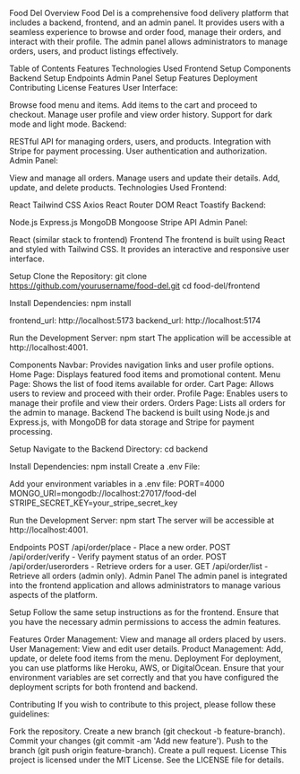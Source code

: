 Food Del
Overview
Food Del is a comprehensive food delivery platform that includes a backend, frontend, and an admin panel. It provides users with a seamless experience to browse and order food, manage their orders, and interact with their profile. The admin panel allows administrators to manage orders, users, and product listings effectively.

Table of Contents
Features
Technologies Used
Frontend
Setup
Components
Backend
Setup
Endpoints
Admin Panel
Setup
Features
Deployment
Contributing
License
Features
User Interface:

Browse food menu and items.
Add items to the cart and proceed to checkout.
Manage user profile and view order history.
Support for dark mode and light mode.
Backend:

RESTful API for managing orders, users, and products.
Integration with Stripe for payment processing.
User authentication and authorization.
Admin Panel:

View and manage all orders.
Manage users and update their details.
Add, update, and delete products.
Technologies Used
Frontend:

React
Tailwind CSS
Axios
React Router DOM
React Toastify
Backend:

Node.js
Express.js
MongoDB
Mongoose
Stripe API
Admin Panel:

React (similar stack to frontend)
Frontend
The frontend is built using React and styled with Tailwind CSS. It provides an interactive and responsive user interface.

Setup
Clone the Repository:
git clone https://github.com/yourusername/food-del.git
cd food-del/frontend

Install Dependencies:
npm install

frontend_url: http://localhost:5173
backend_url: http://localhost:5174

Run the Development Server:
npm start
The application will be accessible at http://localhost:4001.

Components
Navbar: Provides navigation links and user profile options.
Home Page: Displays featured food items and promotional content.
Menu Page: Shows the list of food items available for order.
Cart Page: Allows users to review and proceed with their order.
Profile Page: Enables users to manage their profile and view their orders.
Orders Page: Lists all orders for the admin to manage.
Backend
The backend is built using Node.js and Express.js, with MongoDB for data storage and Stripe for payment processing.

Setup
Navigate to the Backend Directory:
cd backend

Install Dependencies:
npm install
Create a .env File:

Add your environment variables in a .env file:
PORT=4000
MONGO_URI=mongodb://localhost:27017/food-del
STRIPE_SECRET_KEY=your_stripe_secret_key

Run the Development Server:
npm start
The server will be accessible at http://localhost:4001.

Endpoints
POST /api/order/place - Place a new order.
POST /api/order/verify - Verify payment status of an order.
POST /api/order/userorders - Retrieve orders for a user.
GET /api/order/list - Retrieve all orders (admin only).
Admin Panel
The admin panel is integrated into the frontend application and allows administrators to manage various aspects of the platform.

Setup
Follow the same setup instructions as for the frontend. Ensure that you have the necessary admin permissions to access the admin features.

Features
Order Management: View and manage all orders placed by users.
User Management: View and edit user details.
Product Management: Add, update, or delete food items from the menu.
Deployment
For deployment, you can use platforms like Heroku, AWS, or DigitalOcean. Ensure that your environment variables are set correctly and that you have configured the deployment scripts for both frontend and backend.

Contributing
If you wish to contribute to this project, please follow these guidelines:

Fork the repository.
Create a new branch (git checkout -b feature-branch).
Commit your changes (git commit -am 'Add new feature').
Push to the branch (git push origin feature-branch).
Create a pull request.
License
This project is licensed under the MIT License. See the LICENSE file for details.

